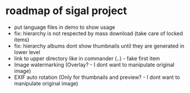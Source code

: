 roadmap of sigal project
========================
- put language files in demo to show usage
- fix: hierarchy is not respected by mass download (take care of locked items)
- fix: hierarchy albums dont show thumbnails until they are generated in lower level
- link to upper directory like in commander (..) - fake first item
- Image watermarking (Overlay? - I dont want to manipulate original image)
- EXIF auto rotation (Only for thumbnails and preview? - I dont want to manipulate original image)
